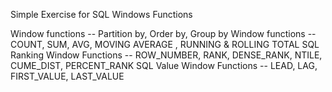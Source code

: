 Simple Exercise for SQL Windows Functions

Window functions --  Partition by, Order by, Group by 
Window functions  --  COUNT,  SUM,  AVG,  MOVING AVERAGE ,  RUNNING & ROLLING TOTAL
SQL Ranking Window Functions -- ROW_NUMBER, RANK, DENSE_RANK, NTILE, CUME_DIST, PERCENT_RANK
SQL Value Window Functions  --  LEAD, LAG, FIRST_VALUE, LAST_VALUE
